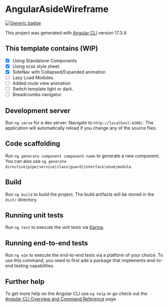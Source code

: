 # AngularAsideWireframe

[![Generic badge](https://img.shields.io/badge/UNDER-CONSTRUCTION-yellow.svg)](https://shields.io/)

This project was generated with [Angular CLI](https://github.com/angular/angular-cli) version 17.3.9.

## This template contains (WIP)

- [x] Using Standalone Components
- [x] Using scss style sheet.
- [x] SideNav with Collapsed/Expanded animation
- [ ] Lazy Load Modules. 
- [ ] Added route view animation
- [ ] Switch template light or dark. 
- [ ] Breadcrumbs navigator. 

## Development server

Run `ng serve` for a dev server. Navigate to `http://localhost:4200/`. The application will automatically reload if you change any of the source files.

## Code scaffolding

Run `ng generate component component-name` to generate a new component. You can also use `ng generate directive|pipe|service|class|guard|interface|enum|module`.

## Build

Run `ng build` to build the project. The build artifacts will be stored in the `dist/` directory.

## Running unit tests

Run `ng test` to execute the unit tests via [Karma](https://karma-runner.github.io).

## Running end-to-end tests

Run `ng e2e` to execute the end-to-end tests via a platform of your choice. To use this command, you need to first add a package that implements end-to-end testing capabilities.

## Further help

To get more help on the Angular CLI use `ng help` or go check out the [Angular CLI Overview and Command Reference](https://angular.io/cli) page.
